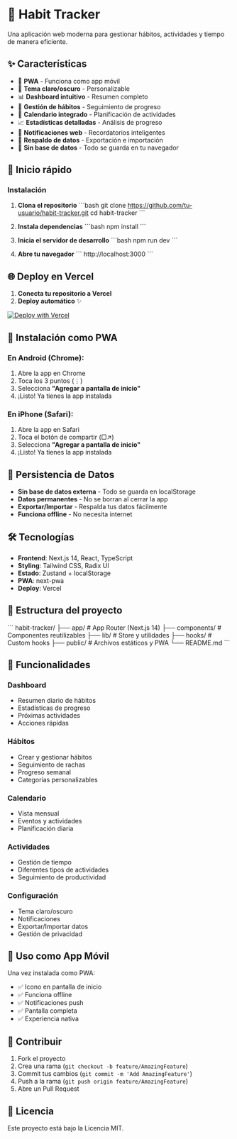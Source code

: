 # 🎯 Habit Tracker

Una aplicación web moderna para gestionar hábitos, actividades y tiempo de manera eficiente.

## ✨ Características

- 📱 **PWA** - Funciona como app móvil
- 🌙 **Tema claro/oscuro** - Personalizable
- 📊 **Dashboard intuitivo** - Resumen completo
- 🎯 **Gestión de hábitos** - Seguimiento de progreso
- 📅 **Calendario integrado** - Planificación de actividades
- 📈 **Estadísticas detalladas** - Análisis de progreso
- 🔔 **Notificaciones web** - Recordatorios inteligentes
- 💾 **Respaldo de datos** - Exportación e importación
- 💾 **Sin base de datos** - Todo se guarda en tu navegador

## 🚀 Inicio rápido

### Instalación

1. **Clona el repositorio**
\`\`\`bash
git clone https://github.com/tu-usuario/habit-tracker.git
cd habit-tracker
\`\`\`

2. **Instala dependencias**
\`\`\`bash
npm install
\`\`\`

3. **Inicia el servidor de desarrollo**
\`\`\`bash
npm run dev
\`\`\`

4. **Abre tu navegador**
\`\`\`
http://localhost:3000
\`\`\`

## 🌐 Deploy en Vercel

1. **Conecta tu repositorio a Vercel**
2. **Deploy automático** ✨

[![Deploy with Vercel](https://vercel.com/button)](https://vercel.com/new)

## 📱 Instalación como PWA

### En Android (Chrome):
1. Abre la app en Chrome
2. Toca los 3 puntos (⋮) 
3. Selecciona **"Agregar a pantalla de inicio"**
4. ¡Listo! Ya tienes la app instalada

### En iPhone (Safari):
1. Abre la app en Safari
2. Toca el botón de compartir (□↗)
3. Selecciona **"Agregar a pantalla de inicio"**
4. ¡Listo! Ya tienes la app instalada

## 💾 Persistencia de Datos

- **Sin base de datos externa** - Todo se guarda en localStorage
- **Datos permanentes** - No se borran al cerrar la app
- **Exportar/Importar** - Respalda tus datos fácilmente
- **Funciona offline** - No necesita internet

## 🛠️ Tecnologías

- **Frontend**: Next.js 14, React, TypeScript
- **Styling**: Tailwind CSS, Radix UI
- **Estado**: Zustand + localStorage
- **PWA**: next-pwa
- **Deploy**: Vercel

## 📂 Estructura del proyecto

\`\`\`
habit-tracker/
├── app/                    # App Router (Next.js 14)
├── components/            # Componentes reutilizables
├── lib/                   # Store y utilidades
├── hooks/                 # Custom hooks
├── public/               # Archivos estáticos y PWA
└── README.md
\`\`\`

## 🎯 Funcionalidades

### Dashboard
- Resumen diario de hábitos
- Estadísticas de progreso
- Próximas actividades
- Acciones rápidas

### Hábitos
- Crear y gestionar hábitos
- Seguimiento de rachas
- Progreso semanal
- Categorías personalizables

### Calendario
- Vista mensual
- Eventos y actividades
- Planificación diaria

### Actividades
- Gestión de tiempo
- Diferentes tipos de actividades
- Seguimiento de productividad

### Configuración
- Tema claro/oscuro
- Notificaciones
- Exportar/Importar datos
- Gestión de privacidad

## 📱 Uso como App Móvil

Una vez instalada como PWA:
- ✅ Icono en pantalla de inicio
- ✅ Funciona offline
- ✅ Notificaciones push
- ✅ Pantalla completa
- ✅ Experiencia nativa

## 🤝 Contribuir

1. Fork el proyecto
2. Crea una rama (`git checkout -b feature/AmazingFeature`)
3. Commit tus cambios (`git commit -m 'Add AmazingFeature'`)
4. Push a la rama (`git push origin feature/AmazingFeature`)
5. Abre un Pull Request

## 📄 Licencia

Este proyecto está bajo la Licencia MIT.
